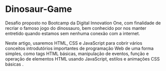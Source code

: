 # Dinosaur-Game
Desafio proposto no Bootcamp da Digital Innovation One, com finalidade de recriar o famoso jogo do dinossauro, bem conhecido por nos manter entretido quando estamos sem nenhuma conexão com a internet.

Neste artigo, usaremos HTML, CSS e JavaScript para cobrir vários conceitos introdutórios importantes de programação Web de uma forma simples, como tags HTML básicas, manipulação de eventos, função e operação de elementos HTML usando JavaScript, estilos e animações CSS básicas .


